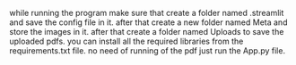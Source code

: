 while running the program make sure that create a folder named .streamlit and save the config file in it.
after that create a new folder named Meta and store the images in it.
after that create a folder named Uploads to save the uploaded pdfs.
you can install all the required libraries from the requirements.txt file.
no need of running of the pdf just run the App.py file.
